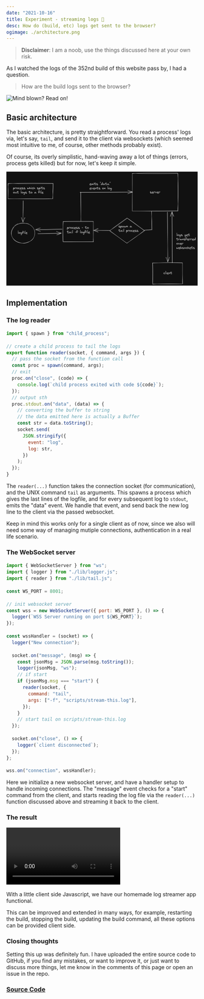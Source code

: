 ```yaml
---
date: "2021-10-16"
title: Experiment - streaming logs 📝
desc: How do (build, etc) logs get sent to the browser?
ogimage: ./architecture.png
---
```


> **Disclaimer**: I am a noob, use the things discussed here at your own risk.

As I watched the logs of the 352nd build of this website pass by, I had a question.

> How are the build logs sent to the browser?

![Mind blown? Read on!](https://c.tenor.com/tvFWFDXRrmMAAAAM/blow-mind-mind-blown.gif)

## Basic architecture

The basic architecture, is pretty straightforward. You read a process' logs via, let's say, `tail`, and send it to the client via websockets (which seemed most intuitive to me, of course, other methods probably exist).

Of course, its overly simplistic, hand-waving away a lot of things (errors, process gets killed) but for now, let's keep it simple.

![the architecture diagram](./architecture.png)

## Implementation

### The log reader

```js
import { spawn } from "child_process";

// create a child process to tail the logs
export function reader(socket, { command, args }) {
  // pass the socket from the function call
  const proc = spawn(command, args);
  // exit
  proc.on("close", (code) => {
    console.log(`child process exited with code ${code}`);
  });
  // output sth
  proc.stdout.on("data", (data) => {
    // converting the buffer to string
    // the data emitted here is actually a Buffer
    const str = data.toString();
    socket.send(
      JSON.stringify({
        event: "log",
        log: str,
      })
    );
  });
}
```

The `reader(...)` function takes the connection socket (for communication), and the UNIX command `tail` as arguments. This spawns a process which gives the last lines of the logfile, and for every subsequent log to `stdout`, emits the "data" event. We handle that event, and send back the new log line to the client via the passed websocket.

Keep in mind this works only for a single client as of now, since we also will need some way of managing mutiple connections, authentication in a real life scenario.

### The WebSocket server

```js
import { WebSocketServer } from "ws";
import { logger } from "./lib/logger.js";
import { reader } from "./lib/tail.js";

const WS_PORT = 8001;

// init websocket server
const wss = new WebSocketServer({ port: WS_PORT }, () => {
  logger(`WSS Server running on port ${WS_PORT}`);
});

const wssHandler = (socket) => {
  logger("New connection");

  socket.on("message", (msg) => {
    const jsonMsg = JSON.parse(msg.toString());
    logger(jsonMsg, "ws");
    // if start
    if (jsonMsg.msg === "start") {
      reader(socket, {
        command: "tail",
        args: ["-f", "scripts/stream-this.log"],
      });
    }
    // start tail on scripts/stream-this.log
  });

  socket.on("close", () => {
    logger(`client disconnected`);
  });
};

wss.on("connection", wssHandler);
```

Here we initialize a new websocket server, and have a handler setup to handle incoming connections. The "message" event checks for a "start" command from the client, and starts reading the log file via the `reader(...)` function discussed above and streaming it back to the client.

### The result

<video src="./result.mp4" controls></video>

With a little client side Javascript, we have our homemade log streamer app functional.

This can be improved and extended in many ways, for example, restarting the build, stopping the build, updating the build command, all these options can be provided client side.

### Closing thoughts

Setting this up was definitely fun. I have uploaded the entire source code to GitHub, if you find any mistakes, or want to improve it, or just want to discuss more things, let me know in the comments of this page or open an issue in the repo.

### [Source Code](https://github.com/sadn1ck/experiment-streaming-logs)
